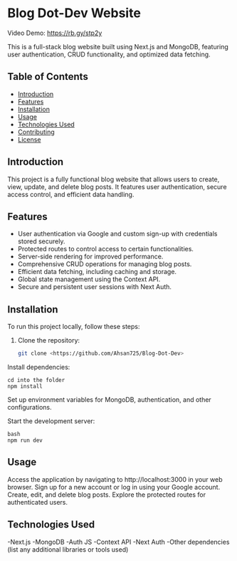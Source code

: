 # Blog Dot-Dev Website
Video Demo: https://rb.gy/stp2y

This is a full-stack blog website built using Next.js and MongoDB, featuring user authentication, CRUD functionality, and optimized data fetching.

## Table of Contents

- [Introduction](#introduction)
- [Features](#features)
- [Installation](#installation)
- [Usage](#usage)
- [Technologies Used](#technologies-used)
- [Contributing](#contributing)
- [License](#license)

## Introduction

This project is a fully functional blog website that allows users to create, view, update, and delete blog posts. It features user authentication, secure access control, and efficient data handling.

## Features

- User authentication via Google and custom sign-up with credentials stored securely.
- Protected routes to control access to certain functionalities.
- Server-side rendering for improved performance.
- Comprehensive CRUD operations for managing blog posts.
- Efficient data fetching, including caching and storage.
- Global state management using the Context API.
- Secure and persistent user sessions with Next Auth.

## Installation

To run this project locally, follow these steps:

1. Clone the repository:

   ```bash
   git clone <https://github.com/Ahsan725/Blog-Dot-Dev>


Install dependencies:



    cd into the folder
    npm install


Set up environment variables for MongoDB, authentication, and other configurations.

Start the development server:

    bash
    npm run dev




## Usage
Access the application by navigating to http://localhost:3000 in your web browser.
Sign up for a new account or log in using your Google account.
Create, edit, and delete blog posts.
Explore the protected routes for authenticated users.

## Technologies Used
-Next.js
-MongoDB
-Auth JS
-Context API
-Next Auth
-Other dependencies (list any additional libraries or tools used)
